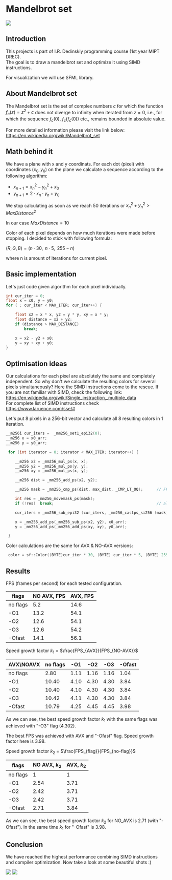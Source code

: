 # Mandelbrot set

<img src="img/photo_2023-04-14_22-29-09.jpg">



## Introduction

This projects is part of I.R. Dedinskiy programming course (1st year MIPT DREC). \
The goal is to draw a mandelbrot set and optimize it using SIMD instructions.

For visualization we will use SFML library.

## About Mandelbrot set
The Mandelbrot set is the set of complex numbers ${\displaystyle c}$ for which the function ${\displaystyle f_{c}(z)=z^{2}+c}$ does not diverge to infinity when iterated from ${\displaystyle z=0}$, i.e., for which the sequence ${\displaystyle f_{c}(0)}$, ${\displaystyle f_{c}(f_{c}(0))}$ etc., remains bounded in absolute value.


For more detailed information please visit the link below: \
https://en.wikipedia.org/wiki/Mandelbrot_set

## Math behind it
We have a plane with x and y coordinats. For each dot (pixel) with coordinates ($x_0, y_0$) on the plane we calculate a sequence according to the following algorithm:
- $x_{n+1} = x_n^2 - y_n^2 + x_0$
- $y_{n+1} = 2 \cdot x_n \cdot y_n + y_0$

We stop calculating as soon as we reach 50 iterations or $x_{n}^2 + y_{n}^2 > MaxDistance^2$

In our case $MaxDistance = 10$

Color of each pixel depends on how much iterations were made before stopping.
I decided to stick with following formula:

$(R, G, B) = (n \cdot 30, \text{ } n \cdot 5, \text{ } 255 - n)$

where n is amount of iterations for current pixel. 


## Basic implementation
Let's just code given algorithm for each pixel individually.
~~~C++
int cur_iter = 0;
float x = x0, y = y0;
for ( ; cur_iter < MAX_ITER; cur_iter++) {

    float x2 = x * x, y2 = y * y, xy = x * y;
    float distance = x2 + y2;
    if (distance > MAX_DISTANCE)
        break;

    x = x2 - y2 + x0;
    y = xy + xy + y0;
}
~~~

## Optimisation ideas

Our calculations for each pixel are absolutely the same and completely independent. So why don't we calculate the resulting colors for several pixels simultaneously?
Here the SIMD instructions come to the rescue. If you are not familiar with SIMD, check the following link: \
https://en.wikipedia.org/wiki/Single_instruction,_multiple_data \
For complete list of SIMD instructions check \
https://www.laruence.com/sse/# 

Let's put 8 pixels in a 256-bit vector and calculate all 8 resulting colors in 1 iteration.
~~~C++
__m256i cur_iters =  _mm256_set1_epi32(0);
__m256 x = x0_arr;
__m256 y = y0_arr;

 for (int iterator = 0; iterator < MAX_ITER; iterator++) {

    __m256 x2 = _mm256_mul_ps(x, x);
    __m256 y2 = _mm256_mul_ps(y, y);
    __m256 xy = _mm256_mul_ps(x, y);

    __m256 dist = _mm256_add_ps(x2, y2);

    __m256 mask = _mm256_cmp_ps(dist, max_dist, _CMP_LT_OQ);      // FFFFFFFF (= -1) if true, 0 if false

    int res = _mm256_movemask_ps(mask);
    if (!res)  break;                                             // all distances are out of range

    cur_iters = _mm256_sub_epi32 (cur_iters, _mm256_castps_si256 (mask));   //cur_iter + 1 or cur_iter + 0

    x = _mm256_add_ps(_mm256_sub_ps(x2, y2), x0_arr);
    y = _mm256_add_ps(_mm256_add_ps(xy, xy), y0_arr);

 }
~~~

Color calculations are the same for AVX & NO-AVX versions:
~~~C++
 color = sf::Color((BYTE)cur_iter * 30, (BYTE) cur_iter * 5, (BYTE) 255 - cur_iter);
~~~

## Results

FPS (frames per second) for each tested configuration. 


| flags    | NO AVX, FPS | AVX, FPS |
|----------|-------------|----------|
| no flags | 5.2         | 14.6     |
| -O1      | 13.2        | 54.1     |
| -O2      | 12.6        | 54.1     |
| -O3      | 12.6        | 54.2     |
| -Ofast   | 14.1        | 56.1     |

Speed growth factor $k_1$ = $\frac{FPS_{AVX}}{FPS_{NO-AVX}}$


| AVX\NOAVX | no flags  | -O1  | -O2  | -O3  | -Ofast |
|-----------|-----------|------|------|------|--------|
| no flags  | 2.80      | 1.11 | 1.16 | 1.16 | 1.04   |
| -O1       | 10.40     | 4.10 | 4.30 | 4.30 | 3.84   |
| -O2       | 10.40     | 4.10 | 4.30 | 4.30 | 3.84   |
| -O3       | 10.42     | 4.11 | 4.30 | 4.30 | 3.84   |
| -Ofast    | 10.79     | 4.25 | 4.45 | 4.45 | 3.98   |


As we can see, the best speed growth factor $k_1$ with the same flags was achieved with "-O3" flag (4.302).

The best FPS was achieved with AVX and "-Ofast" flag. Speed growth factor here is 3.98.

Speed growth factor $k_2$ = $\frac{FPS_{flag}}{FPS_{no-flag}}$

| flags    | NO AVX, $k_2$ | AVX, $k_2$ |
|----------|---------------|------------|
| no flags | 1             | 1          |
| -O1      | 2.54          | 3.71       |
| -O2      | 2.42          | 3.71       |
| -O3      | 2.42          | 3.71       |
| -Ofast   | 2.71          | 3.84       |

As we can see, the best speed growth factor $k_2$ for NO_AVX is 2.71 (with "-Ofast"). In the same time $k_1$ for "-Ofast" is 3.98.


## Conclusion

We have reached the highest performance combining SIMD instructions and compiler optimization.
Now take a look at some beautiful shots :)  

<img src="img/photo_2023-04-14_22-32-50.jpg">
<img src="img/photo_2023-04-14_22-33-09.jpg">
